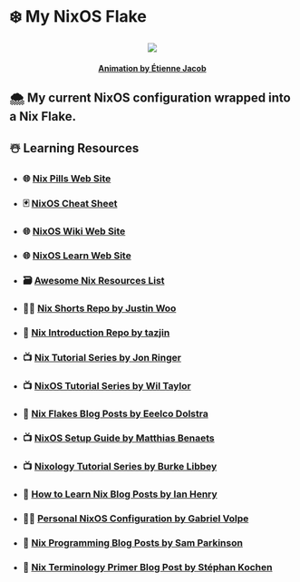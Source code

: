 # :snowflake: **My NixOS Flake**

<p align="center">
    <img src="https://bleuje.github.io/gifset/2017/gifs/2017_27_folds1.gif">
</p>

<h4 align="center">
    <p><a href="https://twitter.com/etiennejcb/">Animation by Étienne Jacob</a></p>
</h4>

## :cloud_with_snow: My current NixOS configuration wrapped into a Nix Flake.

## :snowman_with_snow: Learning Resources

- ### :globe_with_meridians: [Nix Pills Web Site](https://nixos.org/guides/nix-pills/)

- ### :black_joker: [NixOS Cheat Sheet](https://nixos.wiki/index.php?title=Cheatsheet&useskin=vector)

- ### :globe_with_meridians: [NixOS Wiki Web Site](https://nixos.wiki/)

- ### :globe_with_meridians: [NixOS Learn Web Site](https://nixos.org/learn.html)

- ### :card_file_box: [Awesome Nix Resources List](https://github.com/nix-community/awesome-nix)

- ### :man_technologist: [Nix Shorts Repo by Justin Woo](https://github.com/justinwoo/nix-shorts/)

- ### :thought_balloon: [Nix Introduction Repo by tazjin](https://code.tvl.fyi/about/nix/nix-1p)

- ### :tv: [Nix Tutorial Series by Jon Ringer](https://www.youtube.com/user/elitespartan117j27/videos)

- ### :tv: [NixOS Tutorial Series by Wil Taylor](https://www.youtube.com/playlist?list=PL-saUBvIJzOkjAw_vOac75v-x6EzNzZq-)

- ### :thought_balloon: [Nix Flakes Blog Posts by Eeelco Dolstra](https://www.tweag.io/blog/2020-05-25-flakes/)

- ### :tv: [NixOS Setup Guide by Matthias Benaets](https://www.youtube.com/watch?v=AGVXJ-TIv3Y&t=4s)

- ### :tv: [Nixology Tutorial Series by Burke Libbey](https://www.youtube.com/playlist?list=PLRGI9KQ3_HP_OFRG6R-p4iFgMSK1t5BHs)

- ### :thought_balloon: [How to Learn Nix Blog Posts by Ian Henry](https://ianthehenry.com/posts/how-to-learn-nix/)

- ### :man_technologist: [Personal NixOS Configuration by Gabriel Volpe](https://github.com/gvolpe/nix-config)

- ### :thought_balloon: [Nix Programming Blog Posts by Sam Parkinson](https://www.sam.today/blog/environments-with-nix-shell-learning-nix-pt-1/)

- ### :thought_balloon: [Nix Terminology Primer Blog Post by Stéphan Kochen](https://stephank.nl/p/2020-06-01-a-nix-primer-by-a-newcomer.html)
